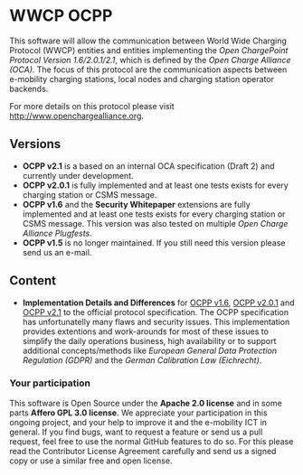 # WWCP OCPP

This software will allow the communication between World Wide Charging
Protocol (WWCP) entities and entities implementing the
_Open ChargePoint Protocol Version 1.6/2.0.1/2.1_, which is defined by the
_Open Charge Alliance (OCA)_. The focus of this protocol are the communication
aspects between e-mobility charging stations, local nodes and charging station
operator backends.

For more details on this protocol please visit http://www.openchargealliance.org.

## Versions

- **OCPP v2.1** is a based on an internal OCA specification (Draft 2) and currently under development.
- **OCPP v2.0.1** is fully implemented and at least one tests exists for
every charging station or CSMS message.
- **OCPP v1.6** and the **Security Whitepaper** extensions are fully implemented
and at least one tests exists for every charging station or CSMS message. This
version was also tested on multiple *Open Charge Alliance Plugfests*.
- **OCPP v1.5** is no longer maintained. If you still need this version please
send us an e-mail.

## Content

- **Implementation Details and Differences** for [OCPP v1.6](WWCP_OCPPv1.6/README.md), [OCPP v2.0.1](WWCP_OCPPv2.0.1/README.md)  and [OCPP v2.1](WWCP_OCPPv2.1/README.md) to the official protocol specification. The OCPP specification has unfortunatelly many flaws and security issues. This implementation provides extentions and work-arounds for most of these issues to simplify the daily operations business, high availability or to support additional concepts/methods like *European General Data Protection Regulation (GDPR)*  and the *German Calibration Law (Eichrecht)*.


### Your participation

This software is Open Source under the **Apache 2.0 license** and in some parts
**Affero GPL 3.0 license**. We appreciate your participation in this
ongoing project, and your help to improve it and the e-mobility ICT in
general. If you find bugs, want to request a feature or send us a pull
request, feel free to use the normal GitHub features to do so. For this
please read the Contributor License Agreement carefully and send us a signed
copy or use a similar free and open license.
